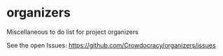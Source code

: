 # organizers
Miscellaneous to do list for project organizers

See the open Issues: https://github.com/Crowdocracy/organizers/issues
